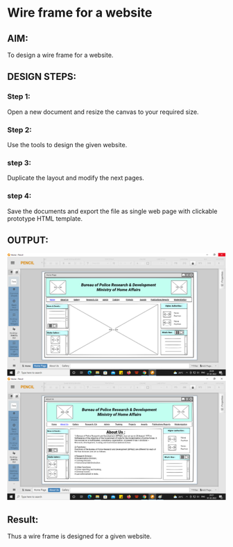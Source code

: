 # Wire frame for a website

## AIM:
To design a wire frame for a website.

## DESIGN STEPS:

### Step 1:
Open a new document and resize the canvas to your required size.
### Step 2:
Use the tools to design the given website.
### step 3:
Duplicate the layout and modify the next pages.
### step 4:
Save the documents and export the file as single web page with clickable prototype HTML template.
## OUTPUT:
![OUTPUT](.//o1.png)
![OUTPUT](.//o2.png)


## Result:
Thus a wire frame is designed for a given website.
